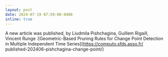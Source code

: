 ```yaml
---
layout: post
date: 2024-07-19 07:59:00-0400
inline: true
---
```


A new article was published, by 
    Liudmila Pishchagina, Guillem Rigaill, Vincent Runge :[Geometric-Based Pruning Rules for Change Point Detection in Multiple Independent Time Series](https://computo.sfds.asso.fr/
published-202406-pishchagina-change-point/)    
